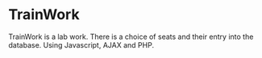 # TrainWork
TrainWork is a lab work. There is a choice of seats and their entry into the database. Using Javascript, AJAX and PHP.
